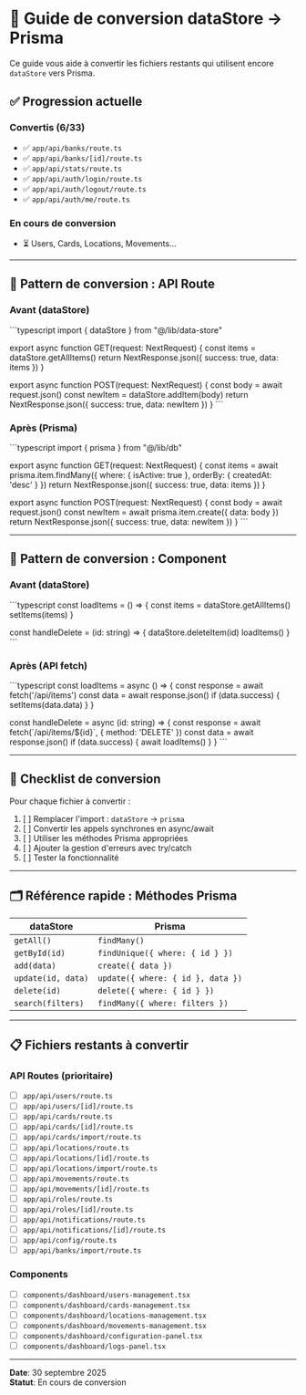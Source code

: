 # 📘 Guide de conversion dataStore → Prisma

Ce guide vous aide à convertir les fichiers restants qui utilisent encore `dataStore` vers Prisma.

## ✅ Progression actuelle

### Convertis (6/33)
- ✅ `app/api/banks/route.ts`
- ✅ `app/api/banks/[id]/route.ts`
- ✅ `app/api/stats/route.ts`
- ✅ `app/api/auth/login/route.ts`
- ✅ `app/api/auth/logout/route.ts`
- ✅ `app/api/auth/me/route.ts`

### En cours de conversion
- ⏳ Users, Cards, Locations, Movements...

---

## 🔄 Pattern de conversion : API Route

### Avant (dataStore)

\`\`\`typescript
import { dataStore } from "@/lib/data-store"

export async function GET(request: NextRequest) {
  const items = dataStore.getAllItems()
  return NextResponse.json({ success: true, data: items })
}

export async function POST(request: NextRequest) {
  const body = await request.json()
  const newItem = dataStore.addItem(body)
  return NextResponse.json({ success: true, data: newItem })
}
\`\`\`

### Après (Prisma)

\`\`\`typescript
import { prisma } from "@/lib/db"

export async function GET(request: NextRequest) {
  const items = await prisma.item.findMany({
    where: { isActive: true },
    orderBy: { createdAt: 'desc' }
  })
  return NextResponse.json({ success: true, data: items })
}

export async function POST(request: NextRequest) {
  const body = await request.json()
  const newItem = await prisma.item.create({
    data: body
  })
  return NextResponse.json({ success: true, data: newItem })
}
\`\`\`

---

## 🔄 Pattern de conversion : Component

### Avant (dataStore)

\`\`\`typescript
const loadItems = () => {
  const items = dataStore.getAllItems()
  setItems(items)
}

const handleDelete = (id: string) => {
  dataStore.deleteItem(id)
  loadItems()
}
\`\`\`

### Après (API fetch)

\`\`\`typescript
const loadItems = async () => {
  const response = await fetch('/api/items')
  const data = await response.json()
  if (data.success) {
    setItems(data.data)
  }
}

const handleDelete = async (id: string) => {
  const response = await fetch(\`/api/items/\${id}\`, {
    method: 'DELETE'
  })
  const data = await response.json()
  if (data.success) {
    await loadItems()
  }
}
\`\`\`

---

## 📝 Checklist de conversion

Pour chaque fichier à convertir :

1. [ ] Remplacer l'import : `dataStore` → `prisma`
2. [ ] Convertir les appels synchrones en async/await
3. [ ] Utiliser les méthodes Prisma appropriées
4. [ ] Ajouter la gestion d'erreurs avec try/catch
5. [ ] Tester la fonctionnalité

---

## 🗂️ Référence rapide : Méthodes Prisma

| dataStore | Prisma |
|-----------|--------|
| `getAll()` | `findMany()` |
| `getById(id)` | `findUnique({ where: { id } })` |
| `add(data)` | `create({ data })` |
| `update(id, data)` | `update({ where: { id }, data })` |
| `delete(id)` | `delete({ where: { id } })` |
| `search(filters)` | `findMany({ where: filters })` |

---

## 📋 Fichiers restants à convertir

### API Routes (prioritaire)
- [ ] `app/api/users/route.ts`
- [ ] `app/api/users/[id]/route.ts`
- [ ] `app/api/cards/route.ts`
- [ ] `app/api/cards/[id]/route.ts`
- [ ] `app/api/cards/import/route.ts`
- [ ] `app/api/locations/route.ts`
- [ ] `app/api/locations/[id]/route.ts`
- [ ] `app/api/locations/import/route.ts`
- [ ] `app/api/movements/route.ts`
- [ ] `app/api/movements/[id]/route.ts`
- [ ] `app/api/roles/route.ts`
- [ ] `app/api/roles/[id]/route.ts`
- [ ] `app/api/notifications/route.ts`
- [ ] `app/api/notifications/[id]/route.ts`
- [ ] `app/api/config/route.ts`
- [ ] `app/api/banks/import/route.ts`

### Components
- [ ] `components/dashboard/users-management.tsx`
- [ ] `components/dashboard/cards-management.tsx`
- [ ] `components/dashboard/locations-management.tsx`
- [ ] `components/dashboard/movements-management.tsx`
- [ ] `components/dashboard/configuration-panel.tsx`
- [ ] `components/dashboard/logs-panel.tsx`

---

**Date**: 30 septembre 2025  
**Statut**: En cours de conversion
